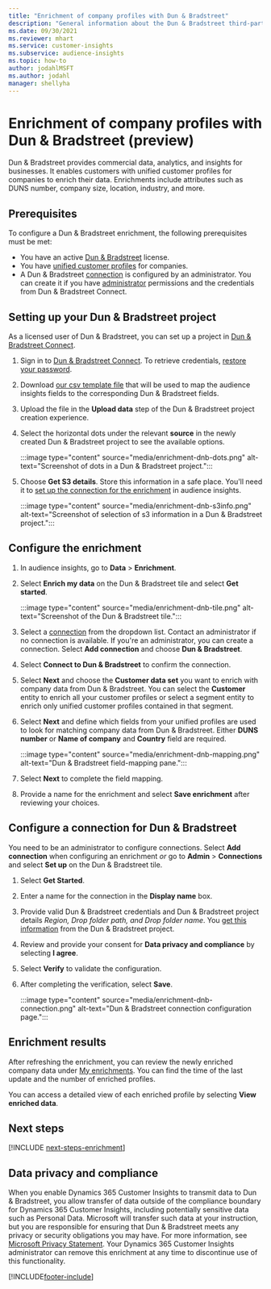 ```yaml
---
title: "Enrichment of company profiles with Dun & Bradstreet"
description: "General information about the Dun & Bradstreet third-party enrichment."
ms.date: 09/30/2021
ms.reviewer: mhart
ms.service: customer-insights
ms.subservice: audience-insights
ms.topic: how-to
author: jodahlMSFT
ms.author: jodahl
manager: shellyha
---
```


# Enrichment of company profiles with Dun & Bradstreet (preview)

Dun & Bradstreet provides commercial data, analytics, and insights for businesses. It enables customers with unified customer profiles for companies to enrich their data. Enrichments include attributes such as DUNS number, company size, location, industry, and more.

## Prerequisites

To configure a Dun & Bradstreet enrichment, the following prerequisites must be met:

- You have an active [Dun & Bradstreet](https://www.dnb.com/products/master-data/dnb-connect.html?source=microsoft_audience_insights) license.
- You have [unified customer profiles](customer-profiles.md) for companies.
- A Dun & Bradstreet [connection](connections.md) is configured by an administrator. You can create it if you have [administrator](permissions.md#administrator) permissions and the credentials from Dun & Bradstreet Connect. 

## Setting up your Dun & Bradstreet project

As a licensed user of Dun & Bradstreet, you can set up a project in [Dun & Bradstreet Connect](https://connect.dnb.com?lead_source=microsoft_audienceinsights). 


1. Sign in to [Dun & Bradstreet Connect](https://connect.dnb.com?lead_source=microsoft_audienceinsights). To retrieve credentials, [restore your password](https://sso.dnb.com/signin/forgot-password?lead_source=microsoft_audienceinsights).

1. Download [our csv template file](tbd.md) that will be used to map the audience insights fields to the corresponding Dun & Bradstreet fields. 

1. Upload the file in the **Upload data** step of the Dun & Bradstreet project creation experience. 

1. Select the horizontal dots under the relevant **source** in the newly created Dun & Bradstreet project to see the available options.

   :::image type="content" source="media/enrichment-dnb-dots.png" alt-text="Screenshot of dots in a Dun & Bradstreet project.":::

1. Choose **Get S3 details**. Store this information in a safe place. You'll need it to [set up the connection for the enrichment](#configure-a-connection-for-dun--bradstreet) in audience insights. 

   :::image type="content" source="media/enrichment-dnb-s3info.png" alt-text="Screenshot of selection of s3 information in a Dun & Bradstreet project.":::



## Configure the enrichment

1. In audience insights, go to **Data** > **Enrichment**.

1. Select **Enrich my data** on the Dun & Bradstreet tile and select **Get started**.

   :::image type="content" source="media/enrichment-dnb-tile.png" alt-text="Screenshot of the Dun & Bradstreet tile.":::

1. Select a [connection](connections.md) from the dropdown list. Contact an administrator if no connection is available. If you're an administrator, you can create a connection. Select **Add connection** and choose **Dun & Bradstreet**. 

1. Select **Connect to Dun & Bradstreet** to confirm the connection.

1. Select **Next** and choose the **Customer data set** you want to enrich with company data from Dun & Bradstreet. You can select the **Customer** entity to enrich all your customer profiles or select a segment entity to enrich only unified customer profiles contained in that segment.

1. Select **Next** and define which fields from your unified profiles are used to look for matching company data from Dun & Bradstreet. Either **DUNS number** or **Name of company** and **Country** field are required. 

   :::image type="content" source="media/enrichment-dnb-mapping.png" alt-text="Dun & Bradstreet field-mapping pane.":::

1. Select **Next** to complete the field mapping.

1. Provide a name for the enrichment and select **Save enrichment** after reviewing your choices.


## Configure a connection for Dun & Bradstreet 

You need to be an administrator to configure connections. Select **Add connection** when configuring an enrichment *or* go to **Admin** > **Connections** and select **Set up** on the Dun & Bradstreet tile.

1. Select **Get Started**. 

1. Enter a name for the connection in the **Display name** box.

1. Provide valid Dun & Bradstreet credentials and Dun & Bradstreet project details *Region, Drop folder path, and Drop folder name*. You [get this information](#setting-up-your-dun--bradstreet-project) from the Dun & Bradstreet project.

1. Review and provide your consent for **Data privacy and compliance** by selecting **I agree**.

1. Select **Verify** to validate the configuration.

1. After completing the verification, select **Save**.
   
   :::image type="content" source="media/enrichment-dnb-connection.png" alt-text="Dun & Bradstreet connection configuration page.":::

## Enrichment results

After refreshing the enrichment, you can review the newly enriched company data under [My enrichments](enrichment-hub.md). You can find the time of the last update and the number of enriched profiles.

You can access a detailed view of each enriched profile by selecting **View enriched data**.

## Next steps

[!INCLUDE [next-steps-enrichment](../includes/next-steps-enrichment.md)]

## Data privacy and compliance

When you enable Dynamics 365 Customer Insights to transmit data to Dun & Bradstreet, you allow transfer of data outside of the compliance boundary for Dynamics 365 Customer Insights, including potentially sensitive data such as Personal Data. Microsoft will transfer such data at your instruction, but you are responsible for ensuring that Dun & Bradstreet meets any privacy or security obligations you may have. For more information, see [Microsoft Privacy Statement](https://go.microsoft.com/fwlink/?linkid=396732).
Your Dynamics 365 Customer Insights administrator can remove this enrichment at any time to discontinue use of this functionality.


[!INCLUDE[footer-include](../includes/footer-banner.md)]
